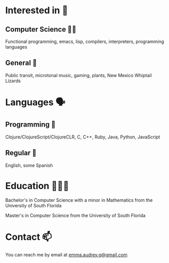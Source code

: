 # Interested in 🌱
## Computer Science 👩‍💻
Functional programming, emacs, lisp, compilers, interpreters, programming languages

## General 🐖
Public transit, microtonal music, gaming, plants, New Mexico Whiptail Lizards
# Languages 🗣️
## Programming 🤖
Clojure/ClojureScript/ClojureCLR, C, C++, Ruby, Java, Python, JavaScript

## Regular 💬
English, some Spanish

# Education 👩🏻‍🎓
Bachelor's in Computer Science with a minor in Mathematics from the University of South Florida

Master's in Computer Science from the University of South Florida

# Contact 📫
You can reach me by email at emma.audrey.g@gmail.com
<!--
**E-A-Griffin/E-A-Griffin** is a ✨ _special_ ✨ repository because its `README.md` (this file) appears on your GitHub profile.

Here are some ideas to get you started:

- 🔭 I’m currently working on ...
- 🌱 I’m currently learning ...
- 👯 I’m looking to collaborate on ...
- 🤔 I’m looking for help with ...
- 💬 Ask me about ...
- 📫 How to reach me: ...
- 😄 Pronouns: ...
- ⚡ Fun fact: ...
-->

